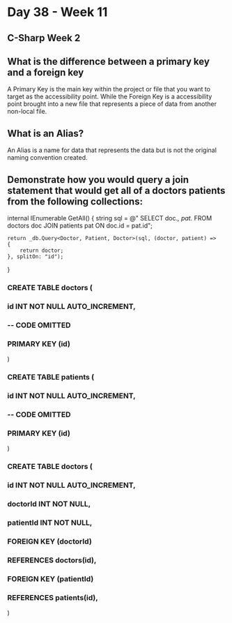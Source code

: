 # Day 38 - Week 11
## C-Sharp Week 2

## What is the difference between a primary key and a foreign key
A Primary Key is the main key within the project or file that you want to target as the accessibility point. While the Foreign Key is a accessibility point brought into a new file that represents a piece of data from another non-local file. 
## What is an Alias?
An Alias is a name for data that represents the data but is not the original naming convention created.
## Demonstrate how you would query a join statement that would get all of a doctors patients from the following collections:

internal IEnumerable<Doctor> GetAll()
{
    string sql = @"
    SELECT
    doc.*,
    pat.*
    FROM doctors doc
    JOIN patients pat ON doc.id = pat.id";

    return _db.Query<Doctor, Patient, Doctor>(sql, (doctor, patient) => 
    {
        return doctor;
    }, splitOn: "id");
}

### CREATE TABLE doctors (
  ### id INT NOT NULL AUTO_INCREMENT,
  ### -- CODE OMITTED
  ### PRIMARY KEY (id)
)

### CREATE TABLE patients (
  ### id INT NOT NULL AUTO_INCREMENT,
  ### -- CODE OMITTED
  ### PRIMARY KEY (id)
)

### CREATE TABLE doctors (
 ###  id INT NOT NULL AUTO_INCREMENT,
  ### doctorId INT NOT NULL,
  ### patientId INT NOT NULL,

  ### FOREIGN KEY (doctorId)
  ### REFERENCES doctors(id),
  ### FOREIGN KEY (patientId)
  ### REFERENCES patients(id),
)